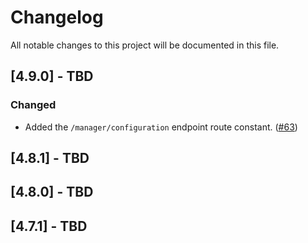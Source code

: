 # Changelog

All notable changes to this project will be documented in this file.

## [4.9.0] - TBD

### Changed
- Added the `/manager/configuration` endpoint route constant. ([#63](https://github.com/wazuh/qa-integration-framework/pull/63))

## [4.8.1] - TBD

## [4.8.0] - TBD

## [4.7.1] - TBD

